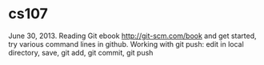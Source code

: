 cs107
=====

June 30, 2013. Reading Git ebook http://git-scm.com/book
and get started, try various command lines in github.
Working with git push: edit in local directory, save, git add, git commit, git push
